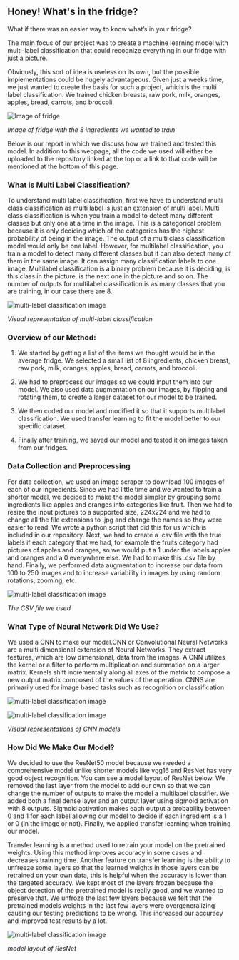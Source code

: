 ## Honey! What's in the fridge?

What if there was an easier way to know what’s in your fridge?

The main focus of our project was to create a machine learning model with multi-label classification that could recognize everything in our fridge with just a picture. 

Obviously, this sort of idea is useless on its own, but the possible implementations could be hugely advantageous. Given just a weeks time, we just wanted to create the basis for such a project, which is the multi label classification. We trained chicken breasts, raw pork, milk, oranges, apples, bread, carrots, and broccoli.

![Image of fridge](images/fridge.jpg)

*Image of fridge with the 8 ingredients we wanted to train*

Below is our report in which we discuss how we trained and tested this model. In addition to this webpage, all the code we used will either be uploaded to the repository linked at the top or a link to that code will be mentioned at the bottom of this page.

### What Is Multi Label Classification?

To understand multi label classification, first we have to understand multi class classification as multi label is just an extension of multi label. Multi class classification is when you train a model to detect many different classes but only one at a time in the image. This is a categorical problem because it is only deciding which of the categories has the highest probability of being in the image. The output of a multi class classification model would only be one label. However, for multilabel classification, you train a model to detect many different classes but it can also detect many of them in the same image. It can assign many classification labels to one image. Multilabel classification is a binary problem because it is deciding, is this class in the picture, is the next one in the picture and so on. The number of outputs for multilabel classification is as many classes that you are training, in our case there are 8.

![multi-label classification image](images/multilabel.jpg)

*Visual representation of multi-label classification*

### Overview of our Method:

1. We started by getting a list of the items we thought would be in the average fridge. We selected a small list of 8 ingredients, chicken breast, raw pork, milk, oranges, apples, bread, carrots, and broccoli. 

2. We had to preprocess our images so we could input them into our model. We also used data augmentation on our images, by flipping and rotating them, to create a larger dataset for our model to be trained.

3. We then coded our model and modified it so that it supports multilabel classification. We used transfer learning to fit the model better to our specific dataset.

4. Finally after training, we saved our model and tested it on images taken from our fridges.

### Data Collection and Preprocessing

For data collection, we used an image scraper to download 100 images of each of our ingredients. Since we had little time and we wanted to train a shorter model, we decided to make the model simpler by grouping some ingredients like apples and oranges into categories like fruit. Then we had to resize the input pictures to a supported size, 224x224 and we had to change all the file extensions to .jpg and change the names so they were easier to read. We wrote a python script that did this for us which is included in our repository. Next, we had to create a .csv file with the true labels if each category that we had, for example the fruits category had pictures of apples and oranges, so we would put a 1 under the labels apples and oranges and a 0 everywhere else. We had to make this .csv file by hand. Finally, we performed data augmentation to increase our data from 100 to 250 images and to increase variability in images by using random rotations, zooming, etc.

![multi-label classification image](images/unknown.jpg)

*The CSV file we used*

### What Type of Neural Network Did We Use?

We used a CNN to make our model.CNN or Convolutional Neural Networks are a multi dimensional extension of Neural Networks. They extract features, which are low dimensional, data from the images. A CNN utilizes the kernel or a filter to perform multiplication and summation on a larger matrix. Kernels shift incrementally along all axes of the matrix to compose a new output matrix composed of the values of the operation. CNNS are primarily used for image based tasks such as recognition or classification

![multi-label classification image](images/cnn.jpg)


![multi-label classification image](images/cnngif.gif)

*Visual representations of CNN models*

### How Did We Make Our Model?

We decided to use the ResNet50 model because we needed a comprehensive model unlike shorter models like vgg16 and ResNet has very good object recognition. You can see a model layout of ResNet below. We removed the last layer from the model to add our own so that we can change the number of outputs to make the model a multilabel classifier. We added both a final dense layer and an output layer using sigmoid activation with 8 outputs. Sigmoid activation makes each output a probability between 0 and 1 for each label allowing our model to decide if each ingredient is a 1 or 0 (in the image or not). Finally, we applied transfer learning when training our model.

Transfer learning is a method used to retrain your model on the pretrained weights. Using this method improves accuracy in some cases and decreases training time. Another feature on transfer learning is the ability to unfreeze some layers so that the learned weights in those layers can be retrained on your own data, this is helpful when the accuracy is lower than the targeted accuracy. We kept most of the layers frozen because the object detection of the pretrained model is really good, and we wanted to preserve that. We unfroze the last few layers because we felt that the pretrained models weights in the last few layers were overgeneralizing causing our testing predictions to be wrong. This increased our accuracy and improved test results by a lot.

![multi-label classification image](images/resnet.png)

*model layout of ResNet*
